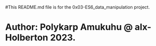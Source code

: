 #This README.md file is for the 0x03-ES6_data_manipulation project.

# Author: Polykarp Amukuhu @ alx-Holberton 2023.
